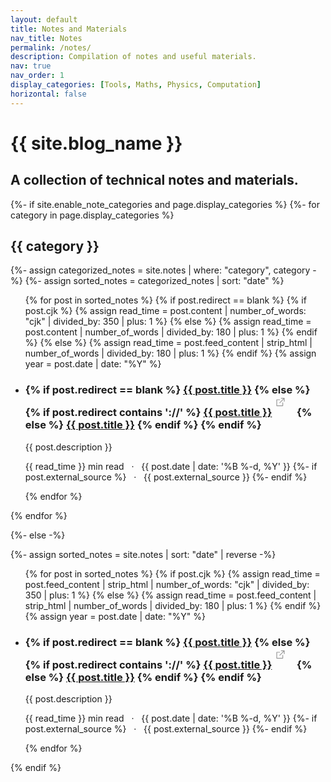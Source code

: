```yaml
---
layout: default
title: Notes and Materials
nav_title: Notes
permalink: /notes/
description: Compilation of notes and useful materials.
nav: true
nav_order: 1
display_categories: [Tools, Maths, Physics, Computation]
horizontal: false
---
```


<div class="post">

  <div class="header-bar">
    <h1>{{ site.blog_name }}</h1>
    <h2> A collection of technical notes and materials. </h2>
  </div>
</div>

<div class="projects">
{%- if site.enable_note_categories and page.display_categories %}
  <!-- Display categorized projects -->
  {%- for category in page.display_categories %}
  <h2 class="category">{{ category }}</h2>
  {%- assign categorized_notes = site.notes | where: "category", category -%}
  {%- assign sorted_notes = categorized_notes | sort: "date" %}
  <!-- Generate lines for each project -->
  <ul class="post-list">
    {% for post in sorted_notes %}
      {% if post.redirect == blank %}
        {% if post.cjk %}
          {% assign read_time = post.content | number_of_words: "cjk" | divided_by: 350 | plus: 1 %}
        {% else %}
          {% assign read_time = post.content | number_of_words | divided_by: 180 | plus: 1 %}
        {% endif %}
      {% else %}
        {% assign read_time = post.feed_content | strip_html | number_of_words | divided_by: 180 | plus: 1 %}
      {% endif %}
    {% assign year = post.date | date: "%Y" %}
    <li>
      <h3>
        {% if post.redirect == blank %}
          <a class="post-title" href="{{ post.url | prepend: site.baseurl }}">{{ post.title }}</a>
        {% else %}
          {% if post.redirect contains '://' %}
            <a class="post-title" href="{{ post.redirect }}" target="_blank">{{ post.title }}</a>
            <svg width="2rem" height="2rem" viewBox="0 0 40 40" xmlns="http://www.w3.org/2000/svg">
              <path d="M17 13.5v6H5v-12h6m3-3h6v6m0-6-9 9" class="icon_svg-stroke" stroke="#999" stroke-width="1.5" fill="none" fill-rule="evenodd" stroke-linecap="round" stroke-linejoin="round"></path>
            </svg>
          {% else %}
            <a class="post-title" href="{{ post.redirect | relative_url }}">{{ post.title }}</a>
          {% endif %}
        {% endif %}
      </h3>
      <p>{{ post.description }}</p>
      <p class="post-meta">
        {{ read_time }} min read &nbsp; &middot; &nbsp;
        {{ post.date | date: '%B %-d, %Y' }}
        {%- if post.external_source %}
        &nbsp; &middot; &nbsp; {{ post.external_source }}
        {%- endif %}
      </p>
    </li>
    {% endfor %}
  </ul>
  {% endfor %}

{%- else -%}
<!-- Display projects without categories -->
  {%- assign sorted_notes = site.notes | sort: "date" | reverse -%}
  <!-- Generate cards for each project -->
  <ul class="post-list">
    {% for post in sorted_notes %}
      {% if post.cjk %}
        {% assign read_time = post.feed_content | strip_html | number_of_words: "cjk" | divided_by: 350 | plus: 1 %}
      {% else %}
        {% assign read_time = post.feed_content | strip_html | number_of_words | divided_by: 180 | plus: 1 %}
      {% endif %}
    {% assign year = post.date | date: "%Y" %}
    <li>
      <h3>
        {% if post.redirect == blank %}
          <a class="post-title" href="{{ post.url | prepend: site.baseurl }}">{{ post.title }}</a>
        {% else %}
          {% if post.redirect contains '://' %}
            <a class="post-title" href="{{ post.redirect }}" target="_blank">{{ post.title }}</a>
            <svg width="2rem" height="2rem" viewBox="0 0 40 40" xmlns="http://www.w3.org/2000/svg">
              <path d="M17 13.5v6H5v-12h6m3-3h6v6m0-6-9 9" class="icon_svg-stroke" stroke="#999" stroke-width="1.5" fill="none" fill-rule="evenodd" stroke-linecap="round" stroke-linejoin="round"></path>
            </svg>
          {% else %}
            <a class="post-title" href="{{ post.redirect | relative_url }}">{{ post.title }}</a>
          {% endif %}
        {% endif %}
      </h3>
      <p>{{ post.description }}</p>
      <p class="post-meta">
        {{ read_time }} min read &nbsp; &middot; &nbsp;
        {{ post.date | date: '%B %-d, %Y' }}
        {%- if post.external_source %}
        &nbsp; &middot; &nbsp; {{ post.external_source }}
        {%- endif %}
      </p>
    </li>
    {% endfor %}
  </ul>
{% endif %}
</div>

